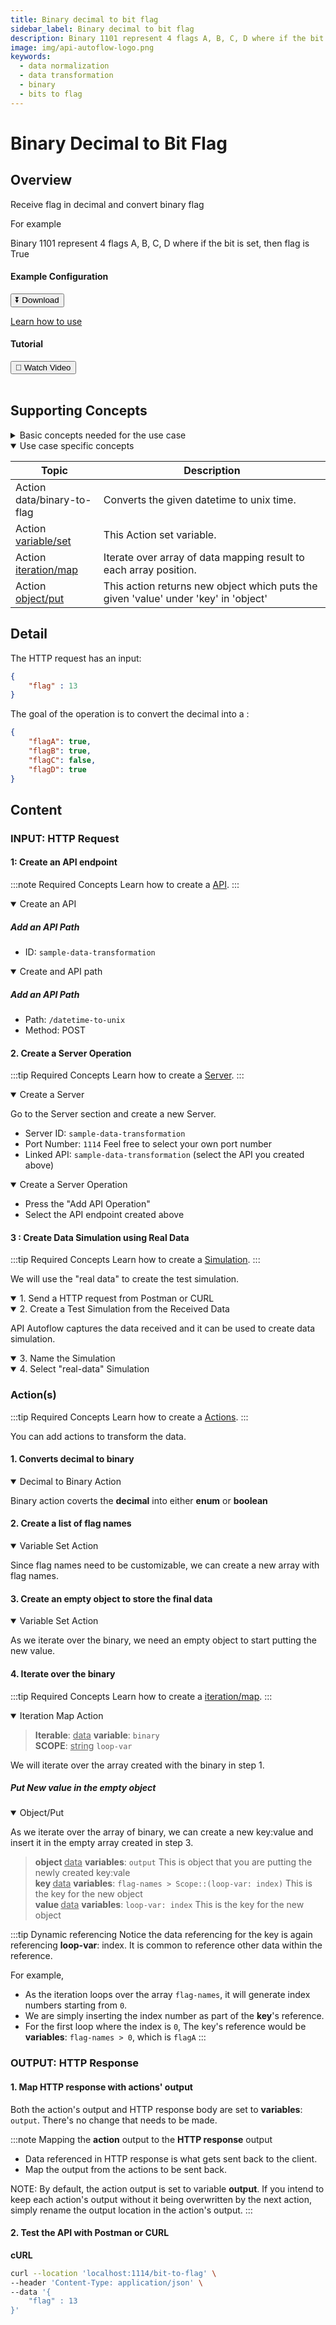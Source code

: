 ```yaml
---
title: Binary decimal to bit flag
sidebar_label: Binary decimal to bit flag
description: Binary 1101 represent 4 flags A, B, C, D where if the bit is set, then flag is True
image: img/api-autoflow-logo.png
keywords:
  - data normalization
  - data transformation
  - binary
  - bits to flag
---
```


# Binary Decimal to Bit Flag

## Overview

<div class="colTwoBlock">
    <div class="colTwoLeft">
        <div class="colTwoWrapper">
          <p>Receive flag in decimal and convert binary flag</p>
          <p>For example</p>
          <p>Binary 1101 represent 4 flags A, B, C, D where if the bit is set, then flag is True</p>
        </div>
    </div>
    <div class="colTwoRight">
          <h4>Example Configuration</h4>
          <a target="_blank" href="pathname:///file/sample-data-transformation-config.json" download><button class="btnDownload">⏬ Download</button></a>
          <p><a href="/docs/Documentation/Guide/Settings/#upload-configuration">Learn how to use</a></p>
          <h4>Tutorial</h4>
          <a target="_blank" href="https://www.youtube.com/watch?v=aiJoS3eM6Jw"><button class="btnVideo">🎥 Watch Video</button></a>
    </div>
    <div class="colTwoClearer"></div>
</div>
<br />

## Supporting Concepts

<details>

<summary>Basic concepts needed for the use case</summary>

| Topic    | Description |
| -------- | ------- |
| [API](../../../Documentation/Examples/API/#1-create-api)  | An API in API AutoFlow is simply an OpenAPI model |
| [Server](../../../Documentation/Examples/API/#2-create-server)  | A server accepts and handles the request and response. |
| [Simulation](../../../Documentation/Guide/Workflow/INPUT-Simulation/)  | Data simulation is a mock data simulated for the purpose of visualizing the data in every step of the workflow. <ul><li>Simulated data is NOT the real data but a sample data you create.</li><li>To use real data, use the **Transaction** feature to capture the data you send from Postman or CURL.</li></ul>  |
| [Scope](../../../Documentation/Guide/Workflow/Scope/)    |  A scope is a namespace for variables.    |
| Data Types    | Data types describe the different types or kinds of data that you are gonna store and work with.    |

</details>

<details open>

<summary>Use case specific concepts</summary>

| Topic    | Description |
| -------- | ------- |
| Action <br/> data/binary-to-flag    | Converts the given datetime to unix time.  |
| Action <br/>[variable/set](../../../Documentation/actions-library/data/variable/action-variable-set/)    | This Action set variable.  |
| Action <br/>[iteration/map](../../../Documentation/actions-library/flow/iteration/action-iteration-map/)    | Iterate over array of data mapping result to each array position.    |
| Action <br/>[object/put](../../../Documentation/actions-library/data/object/action-object-put/)    | This action returns new object which puts the given 'value' under 'key' in 'object'  |

</details>


## Detail

The HTTP request has an input:
```json
{
    "flag" : 13
}
```

The goal of the operation is to convert the decimal into a :

```json
{
    "flagA": true,
    "flagB": true,
    "flagC": false,
    "flagD": true
}
```

## Content

### INPUT: HTTP Request

#### 1: Create an API endpoint

:::note Required Concepts
Learn how to create a [API](../../../Documentation/Examples/API/#1-create-api). 
:::

<details open>

<summary>Create an API</summary>

##### Add an API Path

- ID: `sample-data-transformation`

</details>

<details open>

<summary>Create and API path</summary>

##### Add an API Path

<!-- <img src={CreateApiPath} alt="Create API Path" class="myResponsiveImg" width="500px"/> -->

- Path: `/datetime-to-unix`
- Method: <span class="method post">POST</span>

</details>

#### 2. Create a Server Operation

:::tip Required Concepts
Learn how to create a [Server](../../../Documentation/Examples/API/#2-create-server). 
:::

<!-- <img src={CreateServer} alt="Create Server" class="myResponsiveImg" width="500px"/> -->

<details open>

<summary>Create a Server</summary>

Go to the Server section and create a new Server.

- Server ID: `sample-data-transformation`
- Port Number: `1114`  Feel free to select your own port number
- Linked API: `sample-data-transformation`  (select the API you created above)

</details>

<details open>

<summary>Create a Server Operation</summary>

<!-- <img src={CreateServerOperation} alt="Create Server Operation" class="myResponsiveImg" width="550px"/> -->

- Press the "Add API Operation"
- Select the API endpoint created above


</details>

#### 3 : Create Data Simulation using Real Data

:::tip Required Concepts
Learn how to create a [Simulation](../../../Documentation/Guide/Workflow/INPUT-Simulation/). 
:::

<!-- <img src={SimulateData} alt="Simulate Data" class="myResponsiveImg" width="750px"/> -->

We will use the "real data" to create the test simulation.

<details open>

<summary>1. Send a HTTP request from Postman or CURL</summary>

<!-- <img src={SendPostmanRequest} alt="Send Postman Request" class="myResponsiveImg" width="750px"/> -->

</details>

<details open>

<summary>2. Create a Test Simulation from the Received Data</summary>

API Autoflow captures the data received and it can be used to create data simulation.

<!-- <img src={SendPostmanRequest} alt="Send Postman Request" class="myResponsiveImg" width="750px"/> -->

</details>

<details open>

<summary>3. Name the Simulation</summary>

<!-- <img src={SelectSimulation} alt="Select Simulation" class="myResponsiveImg" width="800px"/> -->

</details>

<details open>

<summary>4. Select "real-data" Simulation</summary>

<!-- <img src={SelectSimulation} alt="Select Simulation" class="myResponsiveImg" width="800px"/> -->

</details>


### Action(s)

:::tip Required Concepts
Learn how to create a [Actions](../../../Documentation/Guide/Workflow/Action/). 
:::

You can add actions to transform the data.

#### 1. Converts decimal to binary

<details open>

<summary>Decimal to Binary Action</summary>

Binary action coverts the **decimal** into either **enum** or **boolean**

<!-- <img src={StringCapitalize} alt="String Capitalize" class="myResponsiveImg" width="800px"/> -->

</details>



#### 2. Create a list of flag names 

<details open>

<summary>Variable Set Action</summary>

Since flag names need to be customizable, we can create a new array with flag names.

<!-- <img src={StringCapitalize} alt="String Capitalize" class="myResponsiveImg" width="800px"/> -->

</details>

#### 3. Create an empty object to store the final data

<details open>

<summary>Variable Set Action</summary>

As we iterate over the binary, we need an empty object to start putting the new value.

<!-- <img src={StringCapitalize} alt="String Capitalize" class="myResponsiveImg" width="800px"/> -->

</details>


#### 4. Iterate over the binary

:::tip Required Concepts
Learn how to create a [iteration/map](../../../Documentation/actions-library/flow/iteration/action-iteration-map/). 
:::




<details open>

<summary>Iteration Map Action</summary>

> **Iterable**: <u>data</u> **variable**: `binary` <br/>
> **SCOPE**: <u>string</u> `loop-var`

We will iterate over the array created with the binary in step 1. 

##### Put New value in the empty object

<details open>

<summary>Object/Put</summary>

As we iterate over the array of binary, we can create a new key:value and insert it in the empty array created in step 3.

> <b>object </b><u>data</u> <b>variables</b>: `output`  This is object that you are putting the newly created key:vale<br/> 
> <b>key </b><u>data</u> <b>variables</b>: `flag-names > Scope::(loop-var: index)` This is the key for the new object<br/> 
> <b>value </b><u>data</u> <b>variables</b>: `loop-var: index` This is the key for the new object<br/> 

:::tip  Dynamic referencing
Notice the data referencing for the key is again referencing **loop-var**: index.  It is common to reference other data within the reference.

For example,
- As the iteration loops over the array `flag-names`, it will generate index numbers starting from `0`.
- We are simply inserting the index number as part of the **key**'s reference.
- For the first loop where the index is `0`, The key's reference would be **variables**: `flag-names > 0`, which is `flagA`
:::

</details>

</details>

### OUTPUT: HTTP Response

#### 1. Map HTTP response with actions' output

Both the action's output and HTTP response body are set to **variables**: `output`. There's no change that needs to be made.

<!-- <img src={HttpResponseCapitalized} alt="Http Response Capitalized" class="myResponsiveImg" width="400px"/> -->

:::note Mapping the **action** output to the **HTTP response** output
- Data referenced in HTTP response is what gets sent back to the client. 
- Map the output from the actions to be sent back.

NOTE: By default, the action output is set to variable **output**. If you intend to keep each action's output without it being overwritten by the next action,
simply rename the output location in the action's output.
:::

#### 2. Test the API with Postman or CURL

<b>cURL</b>

```bash
curl --location 'localhost:1114/bit-to-flag' \
--header 'Content-Type: application/json' \
--data '{
    "flag" : 13
}'
```
